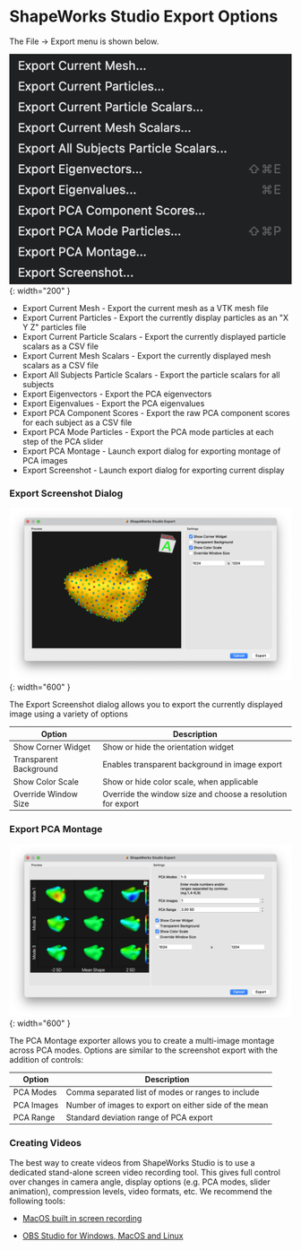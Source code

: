 # ShapeWorks Studio Export Options

The File -> Export menu is shown below.

![ShapeWorks Studio Export Menu](../img/studio/studio_export_menu.png){: width="200" }

* Export Current Mesh - Export the current mesh as a VTK mesh file
* Export Current Particles - Export the currently display particles as an "X Y Z" particles file
* Export Current Particle Scalars - Export the currently displayed particle scalars as a CSV file
* Export Current Mesh Scalars - Export the currently displayed mesh scalars as a CSV file
* Export All Subjects Particle Scalars - Export the particle scalars for all subjects
* Export Eigenvectors - Export the PCA eigenvectors
* Export Eigenvalues - Export the PCA eigenvalues
* Export PCA Component Scores - Export the raw PCA component scores for each subject as a CSV file
* Export PCA Mode Particles - Export the PCA mode particles at each step of the PCA slider
* Export PCA Montage - Launch export dialog for exporting montage of PCA images
* Export Screenshot - Launch export dialog for exporting current display

### Export Screenshot Dialog

![ShapeWorks Studio Export Screenshot](../img/studio/studio_image_export.png){: width="600" }

The Export Screenshot dialog allows you to export the currently displayed image using a variety of options

| Option | Description |
| --- | ----------- |
| Show Corner Widget | Show or hide the orientation widget |
| Transparent Background | Enables transparent background in image export |
| Show Color Scale | Show or hide color scale, when applicable |
| Override Window Size | Override the window size and choose a resolution for export |

### Export PCA Montage

![ShapeWorks Studio Export PCA Montage](../img/studio/studio_pca_montage.png){: width="600" }

The PCA Montage exporter allows you to create a multi-image montage across PCA modes. Options are similar to the screenshot export with the addition of controls:

| Option | Description |
| --- | ----------- |
| PCA Modes | Comma separated list of modes or ranges to include |
| PCA Images | Number of images to export on either side of the mean |
| PCA Range | Standard deviation range of PCA export |

### Creating Videos

The best way to create videos from ShapeWorks Studio is to use a dedicated stand-alone screen video recording tool.  This gives full control over changes in camera angle, display options (e.g. PCA modes, slider animation), compression levels, video formats, etc.  We recommend the following tools:

* [MacOS built in screen recording ](https://support.apple.com/en-us/HT208721)

* [OBS Studio for Windows, MacOS and Linux](https://obsproject.com)
